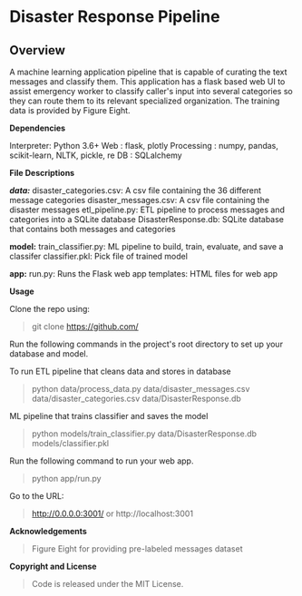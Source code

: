 # Disaster Response Pipeline

##  Overview


A machine learning application pipeline that is capable of curating the text messages and classify them. This application has a flask based web UI to assist emergency worker to classify caller's input into several categories so they can route them to its relevant specialized organization. The training data is provided by Figure Eight.

**Dependencies**

Interpreter: Python 3.6+
Web : flask, plotly
Processing : numpy, pandas, scikit-learn, NLTK, pickle, re
DB : SQLalchemy

**File Descriptions**

***data:***
disaster_categories.csv: A csv file containing the 36 different message categories
disaster_messages.csv: A csv file containing the disaster messages
etl_pipeline.py: ETL pipeline to process messages and categories into a SQLite database
DisasterResponse.db: SQLite database that contains both messages and categories

**model:**
train_classifier.py: ML pipeline to build, train, evaluate, and save a classifer
classifier.pkl: Pick file of trained model

**app:**
run.py: Runs the Flask web app
templates: HTML files for web app

**Usage**

Clone the repo using:
> git clone https://github.com/


Run the following commands in the project's root directory to set up your database and model.

To run ETL pipeline that cleans data and stores in database
> python data/process_data.py data/disaster_messages.csv data/disaster_categories.csv data/DisasterResponse.db

ML pipeline that trains classifier and saves the model
> python models/train_classifier.py data/DisasterResponse.db models/classifier.pkl

Run the following command to run your web app.
> python app/run.py

Go to the URL:

> http://0.0.0.0:3001/ or http://localhost:3001

**Acknowledgements**

> Figure Eight for providing pre-labeled messages dataset

**Copyright and License**
> Code is released under the MIT License.
